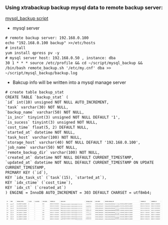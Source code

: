 
### Using xtrabackup backup mysql data to remote backup server:
[mysql_backup script](./script/remote_backup.sh)

- mysql server
```
# remote backup server: 192.168.0.100
echo "192.168.0.100 backup" >>/etc/hosts
# install
yum install qpress pv -y
# mysql server host: 192.168.0.50 , instance: dba
30 1 * * * source /etc/profile && cd ~/script/mysql_backup && /bin/bash remote_backup.sh '/etc/my.cnf' dba >> ~/script/mysql_backup/backup.log
```
-  Bakcup info will be written into a mysql manage server
```
# create table backup_stat
CREATE TABLE `backup_stat` (
`id` int(10) unsigned NOT NULL AUTO_INCREMENT,
`task` varchar(30) NOT NULL,
`backup_name` varchar(50) NOT NULL,
`is_incr` tinyint(3) unsigned NOT NULL DEFAULT '1',
`is_sucess` tinyint(3) unsigned NOT NULL,
`cost_time` float(5, 2) DEFAULT NULL,
`started_at` datetime NOT NULL,
`task_host` varchar(100) NOT NULL,
`storage_host` varchar(40) NOT NULL DEFAULT '192.168.0.100',
`job_name` varchar(50) NOT NULL,
`remote_backup_dir` varchar(100) NOT NULL,
`created_at` datetime NOT NULL DEFAULT CURRENT_TIMESTAMP,
`updated_at` datetime NOT NULL DEFAULT CURRENT_TIMESTAMP ON UPDATE CURRENT_TIMESTAMP,
PRIMARY KEY (`id`),
KEY `idx_task_st` (`task`(15), `started_at`),
KEY `idx_ctime` (`cost_time`),
KEY `idx_ct` (`created_at`)
) ENGINE = InnoDB AUTO_INCREMENT = 303 DEFAULT CHARSET = utf8mb4;
```
![backup info](https://github.com/MagMongoing/3306/blob/master/backup_info.jpg)
